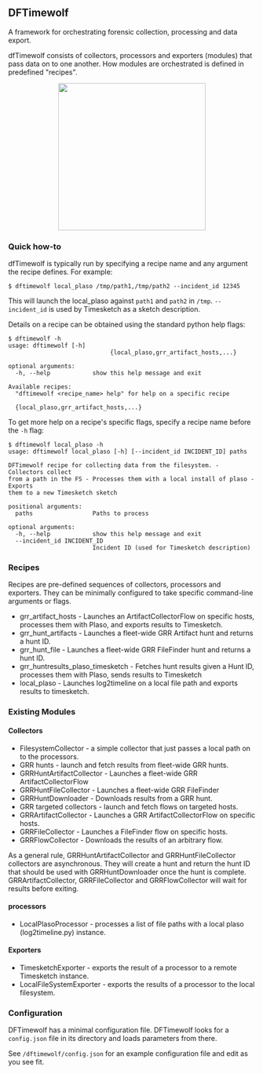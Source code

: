 ## DFTimewolf

A framework for orchestrating forensic collection, processing and data export.

dfTimewolf consists of collectors, processors and exporters (modules) that pass
data on to one another. How modules are orchestrated is defined in predefined
"recipes".

<p align="center">
  <img src="https://cloud.githubusercontent.com/assets/13300571/17257013/0065185c-5575-11e6-957d-5e662ec78d8c.png" width="300"/>
</p>


### Quick how-to

dfTimewolf is typically run by specifying a recipe name and any argument the
recipe defines. For example:

```
$ dftimewolf local_plaso /tmp/path1,/tmp/path2 --incident_id 12345
```
This will launch the local_plaso against `path1` and `path2` in `/tmp`.
`--incident_id` is used by Timesketch as a sketch description.

Details on a recipe can be obtained using the standard python help flags:

```
$ dftimewolf -h
usage: dftimewolf [-h]
                             {local_plaso,grr_artifact_hosts,...}

optional arguments:
  -h, --help            show this help message and exit

Available recipes:
  "dftimewolf <recipe_name> help" for help on a specific recipe

  {local_plaso,grr_artifact_hosts,...}
```

To get more help on a recipe's specific flags, specify a recipe name before
the `-h` flag:

```
$ dftimewolf local_plaso -h
usage: dftimewolf local_plaso [-h] [--incident_id INCIDENT_ID] paths

DFTimewolf recipe for collecting data from the filesystem. - Collectors collect
from a path in the FS - Processes them with a local install of plaso - Exports
them to a new Timesketch sketch

positional arguments:
  paths                 Paths to process

optional arguments:
  -h, --help            show this help message and exit
  --incident_id INCIDENT_ID
                        Incident ID (used for Timesketch description)
```


### Recipes

Recipes are pre-defined sequences of collectors, processors and exporters. They
can be minimally configured to take specific command-line arguments or flags.

* grr_artifact_hosts - Launches an ArtifactCollectorFlow on specific hosts,
  processes them with Plaso, and exports results to Timesketch.
* grr_hunt_artifacts - Launches a fleet-wide GRR Artifact hunt and returns a
  hunt ID.
* grr_hunt_file - Launches a fleet-wide GRR FileFinder hunt and returns a
  hunt ID.
* grr_huntresults_plaso_timesketch - Fetches hunt results given a Hunt ID,
  processes them with Plaso, sends results to Timesketch
* local_plaso - Launches log2timeline on a local file path and exports results
  to timesketch.

### Existing Modules

#### Collectors

* FilesystemCollector - a simple collector that just passes a local path on to
the processors.
* GRR hunts - launch and fetch results from fleet-wide GRR hunts.
 * GRRHuntArtifactCollector - Launches a fleet-wide GRR ArtifactCollectorFlow
 * GRRHuntFileCollector - Launches a fleet-wide GRR FileFinder
 * GRRHuntDownloader - Downloads results from a GRR hunt.
* GRR targeted collectors - launch and fetch flows on targeted hosts.
 * GRRArtifactCollector - Launches a GRR ArtifactCollectorFlow on specific
   hosts.
 * GRRFileCollector - Launches a FileFinder flow on specific hosts.
 * GRRFlowCollector - Downloads the results of an arbitrary flow.

As a general rule, GRRHuntArtifactCollector and GRRHuntFileCollector collectors
are asynchronous. They will create a hunt and return the hunt ID that should be
used with GRRHuntDownloader once the hunt is complete. GRRArtifactCollector,
GRRFileCollector and GRRFlowCollector will wait for results before exiting.

#### processors

* LocalPlasoProcessor - processes a list of file paths with a local plaso
(log2timeline.py) instance.

#### Exporters

* TimesketchExporter - exports the result of a processor to a remote Timesketch
instance.
* LocalFileSystemExporter - exports the results of a processor to the local
filesystem.



### Configuration

DFTimewolf has a minimal configuration file. DFTimewolf looks for a
`config.json` file in its directory and loads parameters from there.

See `/dftimewolf/config.json` for an example configuration file and
edit as you see fit.
